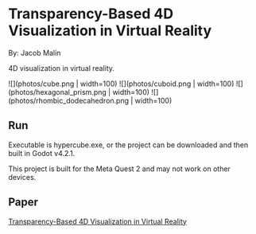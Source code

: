 # Transparency-Based 4D Visualization in Virtual Reality

By: Jacob Malin

4D visualization in virtual reality.

![](photos/cube.png | width=100)
![](photos/cuboid.png | width=100)
![](photos/hexagonal_prism.png | width=100)
![](photos/rhombic_dodecahedron.png | width=100)

## Run

Executable is hypercube.exe, or the project can be downloaded and then built in Godot v4.2.1.

This project is built for the Meta Quest 2 and may not work on other devices.

## Paper

[Transparency-Based 4D Visualization in Virtual Reality](https://github.umn.edu/malin146/csci-8980-project/blob/main/Transparency-Based%204D%20Visualization%20in%20Virtual%20Reality.pdf)
